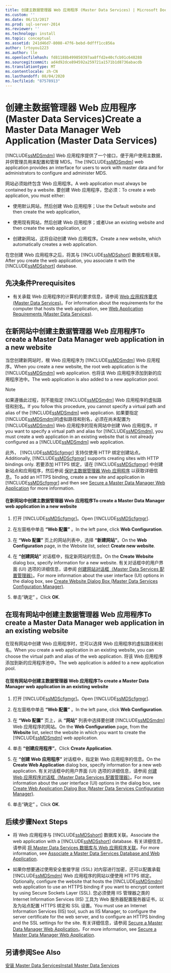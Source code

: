 ```yaml
---
title: 创建主数据管理器 Web 应用程序 (Master Data Services) | Microsoft Docs
ms.custom: ''
ms.date: 06/13/2017
ms.prod: sql-server-2014
ms.reviewer: ''
ms.technology: install
ms.topic: conceptual
ms.assetid: 241d46d7-8008-47f6-bebd-0dfff1cc856a
author: lrtoyou1223
ms.author: lle
ms.openlocfilehash: fd81188b499850397aa8ffd2e40cfcb91c648288
ms.sourcegitcommit: ad4d92dce894592a259721a1571b1d8736abacdb
ms.translationtype: MT
ms.contentlocale: zh-CN
ms.lasthandoff: 08/04/2020
ms.locfileid: "87578913"
---
```

# <a name="create-a-master-data-manager-web-application-master-data-services"></a><span data-ttu-id="10501-102">创建主数据管理器 Web 应用程序 (Master Data Services)</span><span class="sxs-lookup"><span data-stu-id="10501-102">Create a Master Data Manager Web Application (Master Data Services)</span></span>
  <span data-ttu-id="10501-103">[!INCLUDE[ssMDSmdm](../../includes/ssmdsmdm-md.md)] Web 应用程序提供了一个接口，便于用户使用主数据，并供管理员用来配置和管理 MDS。</span><span class="sxs-lookup"><span data-stu-id="10501-103">The [!INCLUDE[ssMDSmdm](../../includes/ssmdsmdm-md.md)] web application provides an interface for users to work with master data and for administrators to configure and administer MDS.</span></span>  
  
 <span data-ttu-id="10501-104">网站必须始终包含 Web 应用程序。</span><span class="sxs-lookup"><span data-stu-id="10501-104">A web application must always be contained by a website.</span></span> <span data-ttu-id="10501-105">要创建 Web 应用程序，您必须：</span><span class="sxs-lookup"><span data-stu-id="10501-105">To create a web application, you must either:</span></span>  
  
-   <span data-ttu-id="10501-106">使用默认网站，然后创建 Web 应用程序；</span><span class="sxs-lookup"><span data-stu-id="10501-106">Use the Default website and then create the web application,</span></span>  
  
-   <span data-ttu-id="10501-107">使用现有网站，然后创建 Web 应用程序；或者</span><span class="sxs-lookup"><span data-stu-id="10501-107">Use an existing website and then create the web application, or</span></span>  
  
-   <span data-ttu-id="10501-108">创建新网站，这将自动创建 Web 应用程序。</span><span class="sxs-lookup"><span data-stu-id="10501-108">Create a new website, which automatically creates a web application.</span></span>  
  
 <span data-ttu-id="10501-109">在您创建 Web 应用程序之后，将其与 [!INCLUDE[ssMDSshort](../../includes/ssmdsshort-md.md)] 数据库相关联。</span><span class="sxs-lookup"><span data-stu-id="10501-109">After you create the web application, you associate it with the [!INCLUDE[ssMDSshort](../../includes/ssmdsshort-md.md)] database.</span></span>  
  
## <a name="prerequisites"></a><span data-ttu-id="10501-110">先决条件</span><span class="sxs-lookup"><span data-stu-id="10501-110">Prerequisites</span></span>  
  
-   <span data-ttu-id="10501-111">有关承载 Web 应用程序的计算机的要求信息，请参阅 [Web 应用程序要求 (Master Data Services)](web-application-requirements-master-data-services.md)。</span><span class="sxs-lookup"><span data-stu-id="10501-111">For information about the requirements for the computer that hosts the web application, see [Web Application Requirements &#40;Master Data Services&#41;](web-application-requirements-master-data-services.md).</span></span>  
  
## <a name="to-create-a-master-data-manager-web-application-in-a-new-website"></a><span data-ttu-id="10501-112">在新网站中创建主数据管理器 Web 应用程序</span><span class="sxs-lookup"><span data-stu-id="10501-112">To create a Master Data Manager web application in a new website</span></span>  
 <span data-ttu-id="10501-113">当您创建新网站时，根 Web 应用程序为 [!INCLUDE[ssMDSmdm](../../includes/ssmdsmdm-md.md)] Web 应用程序。</span><span class="sxs-lookup"><span data-stu-id="10501-113">When you create a new website, the root web application is the [!INCLUDE[ssMDSmdm](../../includes/ssmdsmdm-md.md)] web application.</span></span> <span data-ttu-id="10501-114">也将该 Web 应用程序添加到新的应用程序池中。</span><span class="sxs-lookup"><span data-stu-id="10501-114">The web application is also added to a new application pool.</span></span>  
  
> [!NOTE]  
>  <span data-ttu-id="10501-115">如果遵循此过程，则不能指定 [!INCLUDE[ssMDSmdm](../../includes/ssmdsmdm-md.md)] Web 应用程序的虚拟路径和别名。</span><span class="sxs-lookup"><span data-stu-id="10501-115">If you follow this procedure, you cannot specify a virtual path and alias of the [!INCLUDE[ssMDSmdm](../../includes/ssmdsmdm-md.md)] web application.</span></span> <span data-ttu-id="10501-116">如果要指定 [!INCLUDE[ssMDSmdm](../../includes/ssmdsmdm-md.md)]的虚拟路径和别名，必须在尚未配置为 [!INCLUDE[ssMDSmdm](../../includes/ssmdsmdm-md.md)] Web 应用程序的现有网站中创建 Web 应用程序。</span><span class="sxs-lookup"><span data-stu-id="10501-116">If you want to specify a virtual path and alias for [!INCLUDE[ssMDSmdm](../../includes/ssmdsmdm-md.md)], you must create a web application in an existing website that is not already configured as a [!INCLUDE[ssMDSmdm](../../includes/ssmdsmdm-md.md)] web application.</span></span>  
  
 <span data-ttu-id="10501-117">此外， [!INCLUDE[ssMDScfgmgr](../../includes/ssmdscfgmgr-md.md)] 支持仅使用 HTTP 绑定创建站点。</span><span class="sxs-lookup"><span data-stu-id="10501-117">Additionally, [!INCLUDE[ssMDScfgmgr](../../includes/ssmdscfgmgr-md.md)] supports creating sites with HTTP bindings only.</span></span> <span data-ttu-id="10501-118">若要添加 HTTPS 绑定，请在 [!INCLUDE[ssMDScfgmgr](../../includes/ssmdscfgmgr-md.md)] 中创建新站点和应用程序，然后参阅 [保护主数据管理器 Web 应用程序](secure-a-master-data-manager-web-application.md) 以获取详细信息。</span><span class="sxs-lookup"><span data-stu-id="10501-118">To add an HTTPS binding, create a new site and application in [!INCLUDE[ssMDScfgmgr](../../includes/ssmdscfgmgr-md.md)] and then see [Secure a Master Data Manager Web Application](secure-a-master-data-manager-web-application.md) for more information.</span></span>  
  
#### <a name="to-create-a-master-data-manager-web-application-in-a-new-website"></a><span data-ttu-id="10501-119">在新网站中创建主数据管理器 Web 应用程序</span><span class="sxs-lookup"><span data-stu-id="10501-119">To create a Master Data Manager web application in a new website</span></span>  
  
1.  <span data-ttu-id="10501-120">打开 [!INCLUDE[ssMDScfgmgr](../../includes/ssmdscfgmgr-md.md)]。</span><span class="sxs-lookup"><span data-stu-id="10501-120">Open [!INCLUDE[ssMDScfgmgr](../../includes/ssmdscfgmgr-md.md)].</span></span>  
  
2.  <span data-ttu-id="10501-121">在左窗格中单击 **“Web 配置”** 。</span><span class="sxs-lookup"><span data-stu-id="10501-121">In the left pane, click **Web Configuration**.</span></span>  
  
3.  <span data-ttu-id="10501-122">在 **“Web 配置”** 页上的网站列表中，选择 **“新建网站”**。</span><span class="sxs-lookup"><span data-stu-id="10501-122">On the **Web Configuration** page, in the Website list, select **Create new website**.</span></span>  
  
4.  <span data-ttu-id="10501-123">在 **“创建网站”** 对话框中，指定新网站的信息。</span><span class="sxs-lookup"><span data-stu-id="10501-123">On the **Create Website** dialog box, specify information for a new website.</span></span> <span data-ttu-id="10501-124">有关对话框中的用户界面 (UI) 选项的详细信息，请参阅 [创建网站对话框（Master Data Services 配置管理器）](../create-website-dialog-box-master-data-services-configuration-manager.md)。</span><span class="sxs-lookup"><span data-stu-id="10501-124">For more information about the user interface (UI) options in the dialog box, see [Create Website Dialog Box &#40;Master Data Services Configuration Manager&#41;](../create-website-dialog-box-master-data-services-configuration-manager.md).</span></span>  
  
5.  <span data-ttu-id="10501-125">单击“确定”  。</span><span class="sxs-lookup"><span data-stu-id="10501-125">Click **OK**.</span></span>  
  
## <a name="to-create-a-master-data-manager-web-application-in-an-existing-website"></a><span data-ttu-id="10501-126">在现有网站中创建主数据管理器 Web 应用程序</span><span class="sxs-lookup"><span data-stu-id="10501-126">To create a Master Data Manager web application in an existing website</span></span>  
 <span data-ttu-id="10501-127">在现有网站中创建 Web 应用程序时，您可以选择 Web 应用程序的虚拟路径和别名。</span><span class="sxs-lookup"><span data-stu-id="10501-127">When you create a web application in an existing website, you can choose the virtual path and alias of the web application.</span></span> <span data-ttu-id="10501-128">将该 Web 应用程序添加到新的应用程序池中。</span><span class="sxs-lookup"><span data-stu-id="10501-128">The web application is added to a new application pool.</span></span>  
  
#### <a name="to-create-a-master-data-manager-web-application-in-an-existing-website"></a><span data-ttu-id="10501-129">在现有网站中创建主数据管理器 Web 应用程序</span><span class="sxs-lookup"><span data-stu-id="10501-129">To create a Master Data Manager web application in an existing website</span></span>  
  
1.  <span data-ttu-id="10501-130">打开 [!INCLUDE[ssMDScfgmgr](../../includes/ssmdscfgmgr-md.md)]。</span><span class="sxs-lookup"><span data-stu-id="10501-130">Open [!INCLUDE[ssMDScfgmgr](../../includes/ssmdscfgmgr-md.md)].</span></span>  
  
2.  <span data-ttu-id="10501-131">在左窗格中单击 **“Web 配置”** 。</span><span class="sxs-lookup"><span data-stu-id="10501-131">In the left pane, click **Web Configuration**.</span></span>  
  
3.  <span data-ttu-id="10501-132">在 **“Web 配置”** 页上，从 **“网站”** 列表中选择要创建 [!INCLUDE[ssMDSmdm](../../includes/ssmdsmdm-md.md)] Web 应用程序的网站。</span><span class="sxs-lookup"><span data-stu-id="10501-132">On the **Web Configuration** page, from the **Website** list, select the website in which you want to create the [!INCLUDE[ssMDSmdm](../../includes/ssmdsmdm-md.md)] web application.</span></span>  
  
4.  <span data-ttu-id="10501-133">单击 **“创建应用程序”**。</span><span class="sxs-lookup"><span data-stu-id="10501-133">Click **Create Application**.</span></span>  
  
5.  <span data-ttu-id="10501-134">在 **“创建 Web 应用程序”** 对话框中，指定新 Web 应用程序的信息。</span><span class="sxs-lookup"><span data-stu-id="10501-134">On the **Create Web Application** dialog box, specify information for a new web application.</span></span> <span data-ttu-id="10501-135">有关对话框中的用户界面 (UI) 选项的详细信息，请参阅 [创建 Web 应用程序对话框（Master Data Services 配置管理器）](../create-web-application-dialog-box-master-data-services-configuration-manager.md)。</span><span class="sxs-lookup"><span data-stu-id="10501-135">For more information about the user interface (UI) options in the dialog box, see [Create Web Application Dialog Box &#40;Master Data Services Configuration Manager&#41;](../create-web-application-dialog-box-master-data-services-configuration-manager.md).</span></span>  
  
6.  <span data-ttu-id="10501-136">单击“确定”  。</span><span class="sxs-lookup"><span data-stu-id="10501-136">Click **OK**.</span></span>  
  
## <a name="next-steps"></a><span data-ttu-id="10501-137">后续步骤</span><span class="sxs-lookup"><span data-stu-id="10501-137">Next Steps</span></span>  
  
-   <span data-ttu-id="10501-138">将 Web 应用程序与 [!INCLUDE[ssMDSshort](../../includes/ssmdsshort-md.md)] 数据库关联。</span><span class="sxs-lookup"><span data-stu-id="10501-138">Associate the web application with a [!INCLUDE[ssMDSshort](../../includes/ssmdsshort-md.md)] database.</span></span> <span data-ttu-id="10501-139">有关详细信息，请参阅 [将 Master Data Services 数据库与 Web 应用程序关联](associate-a-master-data-services-database-and-web-application.md)。</span><span class="sxs-lookup"><span data-stu-id="10501-139">For more information, see [Associate a Master Data Services Database and Web Application](associate-a-master-data-services-database-and-web-application.md).</span></span>  
  
-   <span data-ttu-id="10501-140">如果你想要通过使用安全套接字层 (SSL) 对内容进行加密，还可以配置承载 [!INCLUDE[ssMDSmdm](../../includes/ssmdsmdm-md.md)] Web 应用程序的网站以便使用 HTTPS 绑定。</span><span class="sxs-lookup"><span data-stu-id="10501-140">Optionally, configure the website that hosts the [!INCLUDE[ssMDSmdm](../../includes/ssmdsmdm-md.md)] web application to use an HTTPS binding if you want to encrypt content by using Secure Sockets Layer (SSL).</span></span> <span data-ttu-id="10501-141">您必须使用 IIS 管理器之类的 Internet Information Services (IIS) 工具为 Web 服务器配置服务器证书，以及为站点配置 HTTPS 绑定和 SSL 设置。</span><span class="sxs-lookup"><span data-stu-id="10501-141">You must use an Internet Information Services (IIS) tool, such as IIS Manager, to configure the server certificate for the web server, and to configure an HTTPS binding and the SSL settings for the site.</span></span> <span data-ttu-id="10501-142">有关详细信息，请参阅 [Secure a Master Data Manager Web Application](secure-a-master-data-manager-web-application.md)。</span><span class="sxs-lookup"><span data-stu-id="10501-142">For more information, see [Secure a Master Data Manager Web Application](secure-a-master-data-manager-web-application.md).</span></span>  
  
## <a name="see-also"></a><span data-ttu-id="10501-143">另请参阅</span><span class="sxs-lookup"><span data-stu-id="10501-143">See Also</span></span>  
 [<span data-ttu-id="10501-144">安装 Master Data Services</span><span class="sxs-lookup"><span data-stu-id="10501-144">Install Master Data Services</span></span>](install-master-data-services.md)  
  
  

